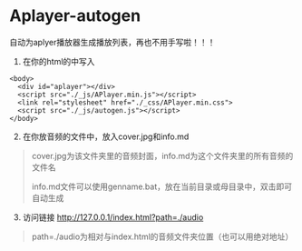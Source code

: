 # Aplayer-autogen
自动为aplyer播放器生成播放列表，再也不用手写啦！！！

1. 在你的html的<body>中写入

```
<body>
  <div id="aplayer"></div>
  <script src="./_js/APlayer.min.js"></script>
  <link rel="stylesheet" href="./_css/APlayer.min.css">
  <script src="./_js/autogen.js"></script>
</body>
```

2. 在你放音频的文件中，放入cover.jpg和info.md

> cover.jpg为该文件夹里的音频封面，info.md为这个文件夹里的所有音频的文件名
> 
> info.md文件可以使用genname.bat，放在当前目录或母目录中，双击即可自动生成

3. 访问链接 http://127.0.0.1/index.html?path=./audio

> path=./audio为相对与index.html的音频文件夹位置（也可以用绝对地址）
